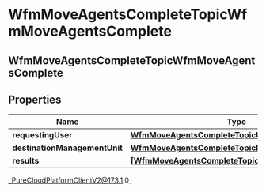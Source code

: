 # WfmMoveAgentsCompleteTopicWfmMoveAgentsComplete

## WfmMoveAgentsCompleteTopicWfmMoveAgentsComplete

## Properties

|Name | Type | Description | Notes|
|------------ | ------------- | ------------- | -------------|
| **requestingUser** | [**WfmMoveAgentsCompleteTopicUserReference**](WfmMoveAgentsCompleteTopicUserReference) |  | [optional] |
| **destinationManagementUnit** | [**WfmMoveAgentsCompleteTopicManagementUnit**](WfmMoveAgentsCompleteTopicManagementUnit) |  | [optional] |
| **results** | [**[WfmMoveAgentsCompleteTopicWfmMoveAgentData]**]([WfmMoveAgentsCompleteTopicWfmMoveAgentData]) |  | [optional] |



_PureCloudPlatformClientV2@173.1.0_
